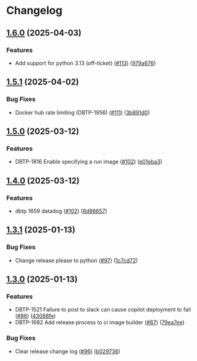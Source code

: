 # Changelog

## [1.6.0](https://github.com/uktrade/ci-image-builder/compare/1.5.1...1.6.0) (2025-04-03)


### Features

* Add support for python 3.13 (off-ticket) ([#113](https://github.com/uktrade/ci-image-builder/issues/113)) ([979a676](https://github.com/uktrade/ci-image-builder/commit/979a67688dc40e2bdfec04764b6d2197f04ff211))

## [1.5.1](https://github.com/uktrade/ci-image-builder/compare/1.5.0...1.5.1) (2025-04-02)


### Bug Fixes

* Docker hub rate limiting (DBTP-1956) ([#111](https://github.com/uktrade/ci-image-builder/issues/111)) ([3b891d0](https://github.com/uktrade/ci-image-builder/commit/3b891d061a5afee21163cc3f0b1d14f1ef749cc9))

## [1.5.0](https://github.com/uktrade/ci-image-builder/compare/1.4.0...1.5.0) (2025-03-12)


### Features

* DBTP-1816 Enable specifying a run image ([#102](https://github.com/uktrade/ci-image-builder/issues/103)) ([e01eba3](https://github.com/uktrade/ci-image-builder/commit/e01eba3fed9562997dd72a64448a599b4062a0eb))

## [1.4.0](https://github.com/uktrade/ci-image-builder/compare/1.3.1...1.4.0) (2025-03-12)


### Features

* dbtp 1659 datadog ([#102](https://github.com/uktrade/ci-image-builder/issues/102)) ([8d96657](https://github.com/uktrade/ci-image-builder/commit/8d96657fffa4b465824902f48203ff6ed2f43835))

## [1.3.1](https://github.com/uktrade/ci-image-builder/compare/1.3.0...1.3.1) (2025-01-13)


### Bug Fixes

* Change release please to python ([#97](https://github.com/uktrade/ci-image-builder/issues/97)) ([1c7cd72](https://github.com/uktrade/ci-image-builder/commit/1c7cd7251968b0b67ba9d74151728f840b17bae4))

## [1.3.0](https://github.com/uktrade/ci-image-builder/compare/1.2.1...1.3.0) (2025-01-13)


### Features

* DBTP-1521 Failure to post to slack can cause copilot deployment to fail ([#86](https://github.com/uktrade/ci-image-builder/issues/86)) ([43088fe](https://github.com/uktrade/ci-image-builder/commit/43088fe3c5d6e1d3e98effebe1f65a3bd5d920d0))
* DBTP-1682 Add release process to ci image builder ([#87](https://github.com/uktrade/ci-image-builder/issues/87)) ([79ea7ee](https://github.com/uktrade/ci-image-builder/commit/79ea7ee0b5812e47c9a710d96681a6791027be8a))


### Bug Fixes

* Clear release change log ([#96](https://github.com/uktrade/ci-image-builder/issues/96)) ([b029736](https://github.com/uktrade/ci-image-builder/commit/b029736b107d0bab0f755b2a79220627826a34e3))
